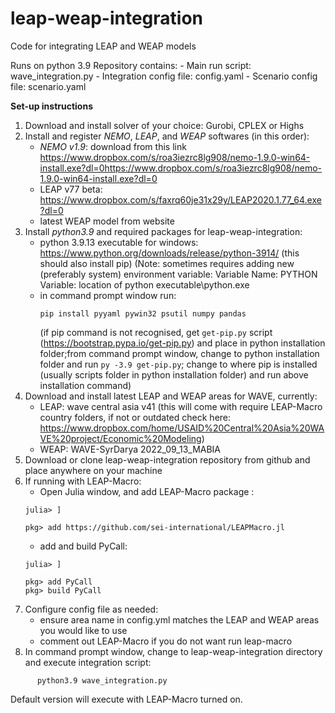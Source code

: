 # leap-weap-integration
Code for integrating LEAP and WEAP models

Runs on python 3.9
Repository contains: 
                - Main run script: wave_integration.py 
                - Integration config file: config.yaml
                - Scenario config file: scenario.yaml
                

**Set-up instructions**
1. Download and install solver of your choice: Gurobi, CPLEX or Highs
2. Install and register *NEMO*, *LEAP*, and *WEAP* softwares (in this order):
      - *NEMO v1.9*: download from this link https://www.dropbox.com/s/roa3iezrc8lg908/nemo-1.9.0-win64-install.exe?dl=0https://www.dropbox.com/s/roa3iezrc8lg908/nemo-1.9.0-win64-install.exe?dl=0
      - LEAP v77 beta: https://www.dropbox.com/s/faxrq60je31x29y/LEAP2020.1.77_64.exe?dl=0
      - latest WEAP model from website
3. Install *python3.9* and required packages for leap-weap-integration:
      - python 3.9.13 executable for windows: https://www.python.org/downloads/release/python-3914/ (this should also install pip)
        (Note: sometimes requires adding new (preferably system) environment variable: 
            Variable Name: PYTHON 
            Variable: location of python executable\python.exe
      - in command prompt window run:
        ```
        pip install pyyaml pywin32 psutil numpy pandas
        ```
        (if pip command is not recognised, get `get-pip.py` script (https://bootstrap.pypa.io/get-pip.py) and place in python installation folder;from command prompt window, change to python installation folder and run `py -3.9 get-pip.py`; change to where pip is installed (usually scripts folder in python installation folder) and run above installation command)
4. Download and install latest LEAP and WEAP areas for WAVE, currently:
      -  LEAP: wave central asia v41 (this will come with require LEAP-Macro country folders, if not or outdated check here: https://www.dropbox.com/home/USAID%20Central%20Asia%20WAVE%20project/Economic%20Modeling)
      -  WEAP: WAVE-SyrDarya 2022_09_13_MABIA 
5. Download or clone leap-weap-integration repository from github and place anywhere on your machine
6. If running with LEAP-Macro:
      - Open Julia window, and add LEAP-Macro package : 
      ```
      julia> ]

      pkg> add https://github.com/sei-international/LEAPMacro.jl
      ```
      - add and build PyCall: 
      ```
      julia> ]

      pkg> add PyCall
      pkg> build PyCall 
      ```
7. Configure config file as needed:
      - ensure area name in config.yml matches the LEAP and WEAP areas you would like to use
      - comment out LEAP-Macro if you do not want run leap-macro
8. In command prompt window, change to leap-weap-integration directory and execute integration script:
```
      python3.9 wave_integration.py
```
Default version will execute with LEAP-Macro turned on.
